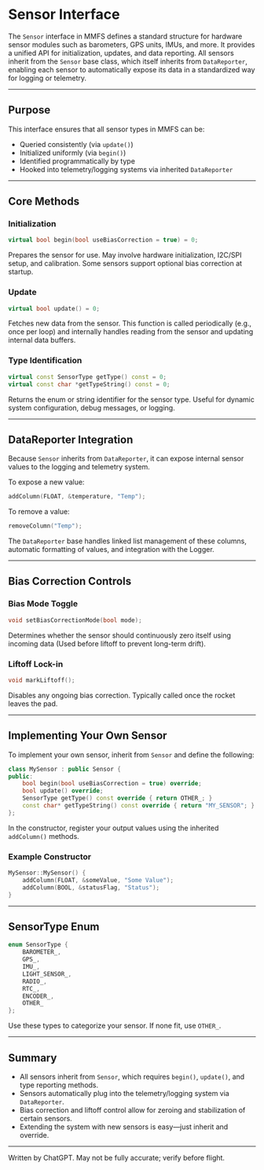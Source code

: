 # Sensor Interface

The `Sensor` interface in MMFS defines a standard structure for hardware sensor modules such as barometers, GPS units, IMUs, and more. It provides a unified API for initialization, updates, and data reporting. All sensors inherit from the `Sensor` base class, which itself inherits from `DataReporter`, enabling each sensor to automatically expose its data in a standardized way for logging or telemetry.

---

## **Purpose**

This interface ensures that all sensor types in MMFS can be:

* Queried consistently (via `update()`)
* Initialized uniformly (via `begin()`)
* Identified programmatically by type
* Hooked into telemetry/logging systems via inherited `DataReporter`

---

## **Core Methods**

### **Initialization**

```cpp
virtual bool begin(bool useBiasCorrection = true) = 0;
```

Prepares the sensor for use. May involve hardware initialization, I2C/SPI setup, and calibration. Some sensors support optional bias correction at startup.

### **Update**

```cpp
virtual bool update() = 0;
```

Fetches new data from the sensor. This function is called periodically (e.g., once per loop) and internally handles reading from the sensor and updating internal data buffers.

### **Type Identification**

```cpp
virtual const SensorType getType() const = 0;
virtual const char *getTypeString() const = 0;
```

Returns the enum or string identifier for the sensor type. Useful for dynamic system configuration, debug messages, or logging.

---

## **DataReporter Integration**

Because `Sensor` inherits from `DataReporter`, it can expose internal sensor values to the logging and telemetry system.

To expose a new value:

```cpp
addColumn(FLOAT, &temperature, "Temp");
```

To remove a value:

```cpp
removeColumn("Temp");
```

The `DataReporter` base handles linked list management of these columns, automatic formatting of values, and integration with the Logger.

---

## **Bias Correction Controls**

### **Bias Mode Toggle**

```cpp
void setBiasCorrectionMode(bool mode);
```

Determines whether the sensor should continuously zero itself using incoming data (Used before liftoff to prevent long-term drift).

### **Liftoff Lock-in**

```cpp
void markLiftoff();
```

Disables any ongoing bias correction. Typically called once the rocket leaves the pad.

---

## **Implementing Your Own Sensor**

To implement your own sensor, inherit from `Sensor` and define the following:

```cpp
class MySensor : public Sensor {
public:
    bool begin(bool useBiasCorrection = true) override;
    bool update() override;
    SensorType getType() const override { return OTHER_; }
    const char* getTypeString() const override { return "MY_SENSOR"; }
};
```

In the constructor, register your output values using the inherited `addColumn()` methods.

### **Example Constructor**

```cpp
MySensor::MySensor() {
    addColumn(FLOAT, &someValue, "Some Value");
    addColumn(BOOL, &statusFlag, "Status");
}
```

---

## **SensorType Enum**

```cpp
enum SensorType {
    BAROMETER_,
    GPS_,
    IMU_,
    LIGHT_SENSOR_,
    RADIO_,
    RTC_,
    ENCODER_,
    OTHER_
};
```

Use these types to categorize your sensor. If none fit, use `OTHER_`.

---

## **Summary**

* All sensors inherit from `Sensor`, which requires `begin()`, `update()`, and type reporting methods.
* Sensors automatically plug into the telemetry/logging system via `DataReporter`.
* Bias correction and liftoff control allow for zeroing and stabilization of certain sensors.
* Extending the system with new sensors is easy—just inherit and override.

---

Written by ChatGPT. May not be fully accurate; verify before flight.
